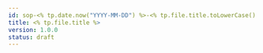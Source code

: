 ```yaml
---
id: sop-<% tp.date.now("YYYY-MM-DD") %>-<% tp.file.title.toLowerCase().replace(/[^a-z0-9\-]+/g,"-") %>
title: <% tp.file.title %>
version: 1.0.0
status: draft
---
```

